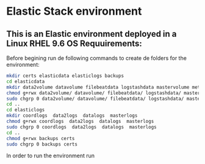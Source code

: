 # Elastic Stack environment

This is an Elastic environment deployed in a Linux RHEL 9.6 OS
Requuirements:
-
Before begining run de following commands to create de folders for the environment:
```bash
mkdir certs elasticdata elasticlogs backups
cd elasticdata
mkdir data2volume datavolume filebeatdata logstashdata mastervolume metricbeatdata
chmod g+rwx data2volume/ datavolume/ filebeatdata/ logstashdata/ mastervolume/ metricbeatdata/
sudo chgrp 0 data2volume/ datavolume/ filebeatdata/ logstashdata/ mastervolume/ metricbeatdata/
cd ..
cd elasticlogs
mkdir coordlogs  data2logs  datalogs  masterlogs
chmod g+rwx coordlogs  data2logs  datalogs  masterlogs
sudo chgrp 0 coordlogs  data2logs  datalogs  masterlogs
cd ..
chmod g+rwx backups certs
sudo chgrp 0 backups certs
```

In order to run the environment run 


